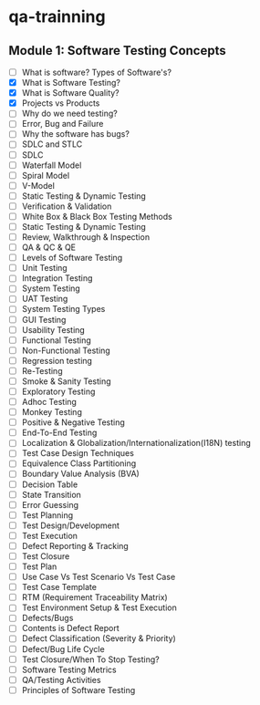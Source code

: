 # qa-trainning

## Module 1: Software Testing Concepts

- [ ] What is software? Types of Software's?
- [x] What is Software Testing?
- [x] What is Software Quality?
- [x] Projects vs Products
- [ ] Why do we need testing?
- [ ] Error, Bug and Failure
- [ ] Why the software has bugs?
- [ ] SDLC and STLC
- [ ] SDLC 
- [ ] Waterfall Model
- [ ] Spiral Model
- [ ] V-Model
- [ ] Static Testing & Dynamic Testing
- [ ] Verification & Validation
- [ ] White Box & Black Box Testing Methods
- [ ] Static Testing & Dynamic Testing
- [ ] Review, Walkthrough & Inspection
- [ ] QA & QC & QE
- [ ] Levels of Software Testing
- [ ] Unit Testing
- [ ] Integration Testing
- [ ] System Testing
- [ ] UAT Testing
- [ ] System Testing Types
- [ ] GUI Testing
- [ ] Usability Testing
- [ ] Functional Testing
- [ ] Non-Functional Testing
- [ ] Regression testing
- [ ] Re-Testing
- [ ] Smoke & Sanity Testing
- [ ] Exploratory Testing
- [ ] Adhoc Testing
- [ ] Monkey Testing
- [ ] Positive & Negative Testing
- [ ] End-To-End Testing
- [ ] Localization & Globalization/Internationalization(I18N) testing
- [ ] Test Case Design Techniques
- [ ] Equivalence Class Partitioning
- [ ] Boundary Value Analysis (BVA)
- [ ] Decision Table
- [ ] State Transition
- [ ] Error Guessing
- [ ] Test Planning
- [ ] Test Design/Development
- [ ] Test Execution
- [ ] Defect Reporting & Tracking
- [ ] Test Closure
- [ ] Test Plan
- [ ] Use Case Vs Test Scenario Vs Test Case
- [ ] Test Case Template
- [ ] RTM (Requirement Traceability Matrix)
- [ ] Test Environment Setup & Test Execution
- [ ] Defects/Bugs
- [ ] Contents is Defect Report
- [ ] Defect Classification (Severity & Priority)
- [ ] Defect/Bug Life Cycle
- [ ] Test Closure/When To Stop Testing?
- [ ] Software Testing Metrics
- [ ] QA/Testing Activities
- [ ] Principles of Software Testing
